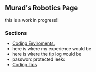 ## Murad's Robotics Page
this is a work in progress!!
### Sections
* [ Coding Enviroments. ](/Murad-s-Page/roboticsPages/enviroments )
* here is where my experience would be
* here is where the tip log would be
* password protected leeks
* [ Coding Tips ](/Murad-s-Page/roboticsPages/coding-secrets)
